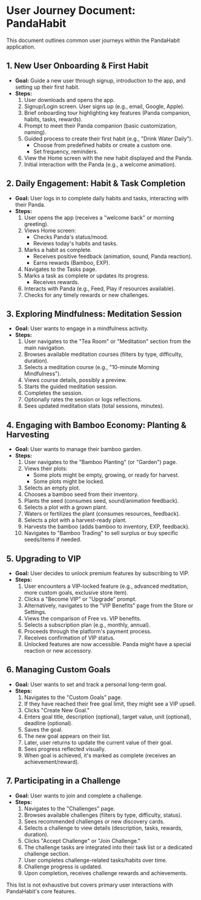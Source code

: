 # User Journey Document: PandaHabit

This document outlines common user journeys within the PandaHabit application.

## 1. New User Onboarding & First Habit

*   **Goal:** Guide a new user through signup, introduction to the app, and setting up their first habit.
*   **Steps:**
    1.  User downloads and opens the app.
    2.  Signup/Login screen. User signs up (e.g., email, Google, Apple).
    3.  Brief onboarding tour highlighting key features (Panda companion, habits, tasks, rewards).
    4.  Prompt to meet their Panda companion (basic customization, naming).
    5.  Guided process to create their first habit (e.g., "Drink Water Daily").
        *   Choose from predefined habits or create a custom one.
        *   Set frequency, reminders.
    6.  View the Home screen with the new habit displayed and the Panda.
    7.  Initial interaction with the Panda (e.g., a welcome animation).

## 2. Daily Engagement: Habit & Task Completion

*   **Goal:** User logs in to complete daily habits and tasks, interacting with their Panda.
*   **Steps:**
    1.  User opens the app (receives a "welcome back" or morning greeting).
    2.  Views Home screen:
        *   Checks Panda's status/mood.
        *   Reviews today's habits and tasks.
    3.  Marks a habit as complete.
        *   Receives positive feedback (animation, sound, Panda reaction).
        *   Earns rewards (Bamboo, EXP).
    4.  Navigates to the Tasks page.
    5.  Marks a task as complete or updates its progress.
        *   Receives rewards.
    6.  Interacts with Panda (e.g., Feed, Play if resources available).
    7.  Checks for any timely rewards or new challenges.

## 3. Exploring Mindfulness: Meditation Session

*   **Goal:** User wants to engage in a mindfulness activity.
*   **Steps:**
    1.  User navigates to the "Tea Room" or "Meditation" section from the main navigation.
    2.  Browses available meditation courses (filters by type, difficulty, duration).
    3.  Selects a meditation course (e.g., "10-minute Morning Mindfulness").
    4.  Views course details, possibly a preview.
    5.  Starts the guided meditation session.
    6.  Completes the session.
    7.  Optionally rates the session or logs reflections.
    8.  Sees updated meditation stats (total sessions, minutes).

## 4. Engaging with Bamboo Economy: Planting & Harvesting

*   **Goal:** User wants to manage their bamboo garden.
*   **Steps:**
    1.  User navigates to the "Bamboo Planting" (or "Garden") page.
    2.  Views their plots:
        *   Some plots might be empty, growing, or ready for harvest.
        *   Some plots might be locked.
    3.  Selects an empty plot.
    4.  Chooses a bamboo seed from their inventory.
    5.  Plants the seed (consumes seed, sound/animation feedback).
    6.  Selects a plot with a grown plant.
    7.  Waters or fertilizes the plant (consumes resources, feedback).
    8.  Selects a plot with a harvest-ready plant.
    9.  Harvests the bamboo (adds bamboo to inventory, EXP, feedback).
    10. Navigates to "Bamboo Trading" to sell surplus or buy specific seeds/items if needed.

## 5. Upgrading to VIP

*   **Goal:** User decides to unlock premium features by subscribing to VIP.
*   **Steps:**
    1.  User encounters a VIP-locked feature (e.g., advanced meditation, more custom goals, exclusive store item).
    2.  Clicks a "Become VIP" or "Upgrade" prompt.
    3.  Alternatively, navigates to the "VIP Benefits" page from the Store or Settings.
    4.  Views the comparison of Free vs. VIP benefits.
    5.  Selects a subscription plan (e.g., monthly, annual).
    6.  Proceeds through the platform's payment process.
    7.  Receives confirmation of VIP status.
    8.  Unlocked features are now accessible. Panda might have a special reaction or new accessory.

## 6. Managing Custom Goals

*   **Goal:** User wants to set and track a personal long-term goal.
*   **Steps:**
    1.  Navigates to the "Custom Goals" page.
    2.  If they have reached their free goal limit, they might see a VIP upsell.
    3.  Clicks "Create New Goal."
    4.  Enters goal title, description (optional), target value, unit (optional), deadline (optional).
    5.  Saves the goal.
    6.  The new goal appears on their list.
    7.  Later, user returns to update the current value of their goal.
    8.  Sees progress reflected visually.
    9.  When goal is achieved, it's marked as complete (receives an achievement/reward).

## 7. Participating in a Challenge

*   **Goal:** User wants to join and complete a challenge.
*   **Steps:**
    1.  Navigates to the "Challenges" page.
    2.  Browses available challenges (filters by type, difficulty, status).
    3.  Sees recommended challenges or new discovery cards.
    4.  Selects a challenge to view details (description, tasks, rewards, duration).
    5.  Clicks "Accept Challenge" or "Join Challenge."
    6.  The challenge tasks are integrated into their task list or a dedicated challenge section.
    7.  User completes challenge-related tasks/habits over time.
    8.  Challenge progress is updated.
    9.  Upon completion, receives challenge rewards and achievements.

This list is not exhaustive but covers primary user interactions with PandaHabit's core features. 